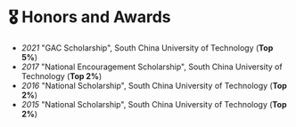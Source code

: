 # 🎖 Honors and Awards
- *2021* "GAC Scholarship", South China University of Technology (<b>Top 5%</b>)
- *2017* "National Encouragement Scholarship", South China University of Technology (<b>Top 2%</b>)
- *2016* "National Scholarship", South China University of Technology (<b>Top 2%</b>)
- *2015* "National Scholarship", South China University of Technology (<b>Top 2%</b>)
